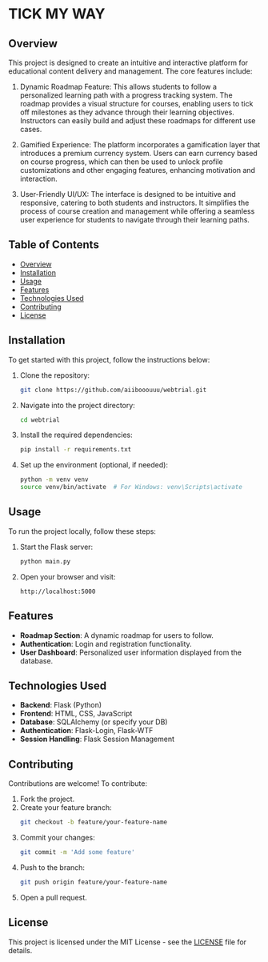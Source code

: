 
# TICK MY WAY

## Overview

This project is designed to create an intuitive and interactive platform for educational content delivery and management. The core features include:

1. Dynamic Roadmap Feature: This allows students to follow a personalized learning path with a progress tracking system. The roadmap provides a visual structure for courses, enabling users to tick off milestones as they advance through their learning objectives. Instructors can easily build and adjust these roadmaps for different use cases.

2. Gamified Experience: The platform incorporates a gamification layer that introduces a premium currency system. Users can earn currency based on course progress, which can then be used to unlock profile customizations and other engaging features, enhancing motivation and interaction.

3. User-Friendly UI/UX: The interface is designed to be intuitive and responsive, catering to both students and instructors. It simplifies the process of course creation and management while offering a seamless user experience for students to navigate through their learning paths.

## Table of Contents
- [Overview](#overview)
- [Installation](#installation)
- [Usage](#usage)
- [Features](#features)
- [Technologies Used](#technologies-used)
- [Contributing](#contributing)
- [License](#license)

## Installation

To get started with this project, follow the instructions below:

1. Clone the repository:
   ```bash
   git clone https://github.com/aiibooouuu/webtrial.git    
   ```

2. Navigate into the project directory:
   ```bash
   cd webtrial
   ```

3. Install the required dependencies:
   ```bash
   pip install -r requirements.txt
   ```

4. Set up the environment (optional, if needed):
   ```bash
   python -m venv venv
   source venv/bin/activate  # For Windows: venv\Scripts\activate
   ```

## Usage

To run the project locally, follow these steps:

1. Start the Flask server:
   ```bash
   python main.py
   ```

2. Open your browser and visit:
   ```
   http://localhost:5000
   ```

## Features

- **Roadmap Section**: A dynamic roadmap for users to follow.
- **Authentication**: Login and registration functionality.
- **User Dashboard**: Personalized user information displayed from the database.

## Technologies Used

- **Backend**: Flask (Python)
- **Frontend**: HTML, CSS, JavaScript
- **Database**: SQLAlchemy (or specify your DB)
- **Authentication**: Flask-Login, Flask-WTF
- **Session Handling**: Flask Session Management

## Contributing

Contributions are welcome! To contribute:

1. Fork the project.
2. Create your feature branch:
   ```bash
   git checkout -b feature/your-feature-name
   ```
3. Commit your changes:
   ```bash
   git commit -m 'Add some feature'
   ```
4. Push to the branch:
   ```bash
   git push origin feature/your-feature-name
   ```
5. Open a pull request.

## License

This project is licensed under the MIT License - see the [LICENSE](LICENSE) file for details.
